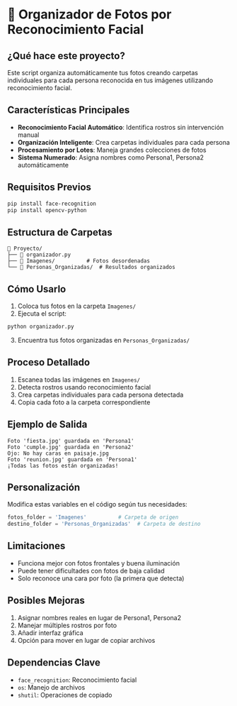 # 📸 Organizador de Fotos por Reconocimiento Facial

## ¿Qué hace este proyecto?
Este script organiza automáticamente tus fotos creando carpetas individuales para cada persona reconocida en tus imágenes utilizando reconocimiento facial.

## Características Principales
- **Reconocimiento Facial Automático**: Identifica rostros sin intervención manual
- **Organización Inteligente**: Crea carpetas individuales para cada persona
- **Procesamiento por Lotes**: Maneja grandes colecciones de fotos
- **Sistema Numerado**: Asigna nombres como Persona1, Persona2 automáticamente

## Requisitos Previos
```bash
pip install face-recognition
pip install opencv-python
```

## Estructura de Carpetas
```
📁 Proyecto/
├── 📄 organizador.py
├── 📁 Imagenes/          # Fotos desordenadas
└── 📁 Personas_Organizadas/  # Resultados organizados
```

## Cómo Usarlo
1. Coloca tus fotos en la carpeta `Imagenes/`
2. Ejecuta el script:
```bash
python organizador.py
```

3. Encuentra tus fotos organizadas en `Personas_Organizadas/`

## Proceso Detallado
1. Escanea todas las imágenes en `Imagenes/`
2. Detecta rostros usando reconocimiento facial
3. Crea carpetas individuales para cada persona detectada
4. Copia cada foto a la carpeta correspondiente

## Ejemplo de Salida
```
Foto 'fiesta.jpg' guardada en 'Persona1'
Foto 'cumple.jpg' guardada en 'Persona2'
Ojo: No hay caras en paisaje.jpg
Foto 'reunion.jpg' guardada en 'Persona1'
¡Todas las fotos están organizadas!
```

## Personalización
Modifica estas variables en el código según tus necesidades:
```python
fotos_folder = 'Imagenes'          # Carpeta de origen
destino_folder = 'Personas_Organizadas'  # Carpeta de destino
```

## Limitaciones
- Funciona mejor con fotos frontales y buena iluminación
- Puede tener dificultades con fotos de baja calidad
- Solo reconoce una cara por foto (la primera que detecta)

## Posibles Mejoras
1. Asignar nombres reales en lugar de Persona1, Persona2
2. Manejar múltiples rostros por foto
3. Añadir interfaz gráfica
4. Opción para mover en lugar de copiar archivos

## Dependencias Clave
- `face_recognition`: Reconocimiento facial
- `os`: Manejo de archivos
- `shutil`: Operaciones de copiado